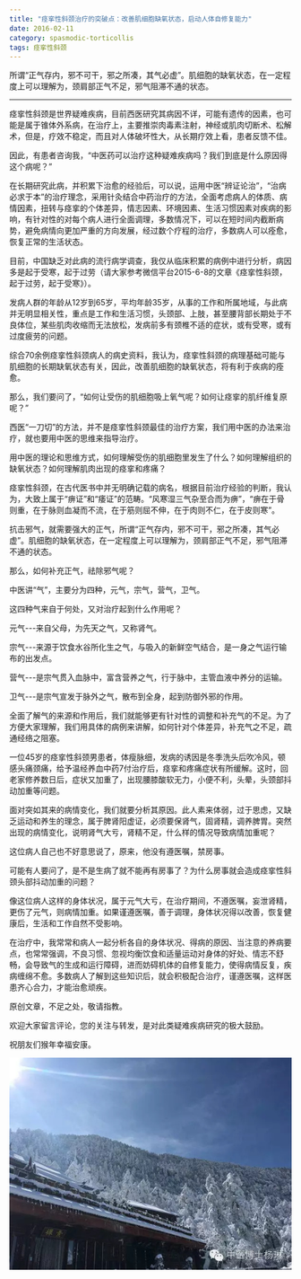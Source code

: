 ```yaml
---
title: "痉挛性斜颈治疗的突破点：改善肌细胞缺氧状态，启动人体自修复能力"
date: 2016-02-11
category: spasmodic-torticollis
tags: 痉挛性斜颈
---
```


所谓“正气存内，邪不可干，邪之所凑，其气必虚”。肌细胞的缺氧状态，在一定程度上可以理解为，颈肩部正气不足，邪气阻滞不通的状态。

***

痉挛性斜颈是世界疑难疾病，目前西医研究其病因不详，可能有遗传的因素，也可能是属于锥体外系病，在治疗上，主要推崇肉毒素注射，神经或肌肉切断术、松解术，但是，疗效不稳定，而且对人体破坏性大，从长期疗效上看，患者反馈不佳。

因此，有患者咨询我，“中医药可以治疗这种疑难疾病吗？我们到底是什么原因得这个病呢？”

在长期研究此病，并积累下治愈的经验后，可以说，运用中医“辨证论治”，“治病必求于本”的治疗理念，采用针灸结合中药治疗的方法，全面考虑病人的体质、病情因素，扭转与痉挛的个体差异，情志因素、环境因素、生活习惯因素对疾病的影响，有针对性的对每个病人进行全面调理，多数情况下，可以在短时间内截断病势，避免病情向更加严重的方向发展，经过数个疗程的治疗，多数病人可以痊愈，恢复正常的生活状态。

目前，中国缺乏对此病的流行病学调查，我仅从临床积累的病例中进行分析，病因多是起于受寒，起于过劳（请大家参考微信平台2015-6-8的文章《痉挛性斜颈，起于过劳，起于受寒》）。

发病人群的年龄从12岁到65岁，平均年龄35岁，从事的工作和所属地域，与此病并无明显相关性，重点是工作和生活习惯，头颈部、上肢，甚至腰背部长期处于不良体位，某些肌肉收缩而无法放松，发病前多有颈椎不适的症状，或有受寒，或有过度疲劳的问题。

综合70余例痉挛性斜颈病人的病史资料，我认为，痉挛性斜颈的病理基础可能与肌细胞的长期缺氧状态有关，因此，改善肌细胞的缺氧状态，将有利于疾病的痊愈。

那么，我们要问了，“如何让受伤的肌细胞吸上氧气呢？如何让痉挛的肌纤维复原呢？”

西医“一刀切”的方法，并不是痉挛性斜颈最佳的治疗方案，我们用中医的办法来治疗，就也要用中医的思维来指导治疗。

用中医的理论和思维方式，如何理解受伤的肌细胞里发生了什么？如何理解组织的缺氧状态？如何理解肌肉出现的痉挛和疼痛？

痉挛性斜颈，在古代医书中并无明确记载的病名，根据目前治疗经验的判断，我认为，大致上属于“痹证”和“痿证”的范畴。“风寒湿三气杂至合而为痹”，“痹在于骨则重，在于脉则血凝而不流，在于筋则屈不伸，在于肉则不仁，在于皮则寒”。

抗击邪气，就需要强大的正气，所谓“正气存内，邪不可干，邪之所凑，其气必虚”。肌细胞的缺氧状态，在一定程度上可以理解为，颈肩部正气不足，邪气阻滞不通的状态。

那么，如何补充正气，祛除邪气呢？

中医讲“气”，主要分为四种，元气，宗气，营气，卫气。

这四种气来自于何处，又对治疗起到什么作用呢？

元气---来自父母，为先天之气，又称肾气。

宗气---来源于饮食水谷所化生之气，与吸入的新鲜空气结合，是一身之气运行输布的出发点。

营气---是宗气贯入血脉中，富含营养之气，行于脉中，主管血液中养分的运输。

卫气---是宗气宣发于脉外之气，散布到全身，起到防御外邪的作用。

全面了解气的来源和作用后，我们就能够更有针对性的调整和补充气的不足。为了方便大家理解，我们用具体的病例来讲解，如何针对个体差异，补充气之不足，疏通经络之阻塞。

一位45岁的痉挛性斜颈男患者，体瘦脉细，发病的诱因是冬季洗头后吹冷风，顿感头痛颈痛，给予温经养血中药7付治疗后，痉挛和疼痛症状有所缓解。这时，回老家修养数日后，症状又加重了，出现腰膝酸软无力，小便不利，头晕，头颈部抖动加重等问题。

面对突如其来的病情变化，我们就要分析其原因。此人素来体弱，过于思虑，又缺乏运动和养生的理念，属于脾肾阳虚证，必须要保肾气，固肾精，调养脾胃。突然出现的病情变化，说明肾气大亏，肾精不足，什么样的情况导致病情加重呢？

这位病人自己也不好意思说了，原来，他没有遵医嘱，禁房事。

可能有人要问了，是不是生病了就不能再有房事了？为什么房事就会造成痉挛性斜颈头部抖动加重的问题？

像这位病人这样的身体状况，属于元气大亏，在治疗期间，不遵医嘱，妄泄肾精，更伤了元气，则病情加重。如果谨遵医嘱，善于调理，身体状况得以改善，恢复健康后，生活和工作自然不受影响。

在治疗中，我常常和病人一起分析各自的身体状况、得病的原因、当注意的养病要点，也常常强调，不良习惯、忽视均衡饮食和适量运动对身体的好处、情志不舒畅，会导致气的生成和运行障碍，进而妨碍机体的自修复能力，使得病情反复，疾病缠绵不愈。多数病人了解到这些知识后，就会积极配合治疗，谨遵医嘱，这样医患齐心合力，才能治愈顽疾。

原创文章，不足之处，敬请指教。

欢迎大家留言评论，您的关注与转发，是对此类疑难疾病研究的极大鼓励。

祝朋友们猴年幸福安康。

![](/media/2016/02/11-01.jpg)